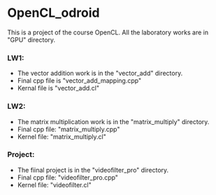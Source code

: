# OpenCL_odroid
This is a project of the course OpenCL. All the laboratory works are in "GPU" directory.
  
### LW1:

* The vector addition work is in the "vector_add" directory. 
* Final cpp file is "vector_add_mapping.cpp" 
* Kernal file is "vector_add.cl"
  
  
### LW2: 

* The matrix multiplication work is in the "matrix_multiply" directory. 
* Final cpp file: "matrix_multiply.cpp"
* Kernel file: "matrix_multiply.cl"
  
  
### Project:

* The fiinal project is in the "videofilter_pro" directory.
* Final cpp file: "videofilter_pro.cpp"
* Kernel file: "videofilter.cl"


  
